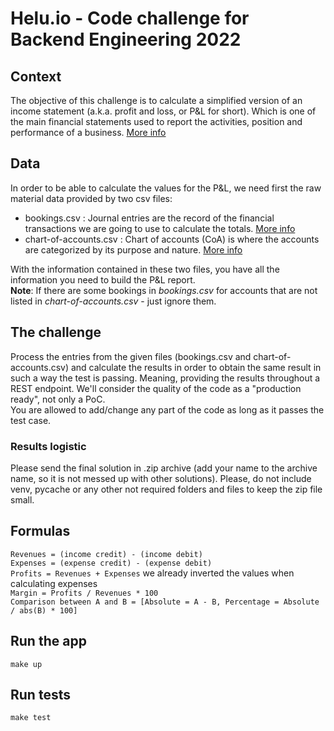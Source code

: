 # Helu.io - Code challenge for Backend Engineering 2022

## Context
The objective of this challenge is to calculate a simplified version of an income statement (a.k.a. profit and loss, or
P&L for short). Which is one of the main financial statements used to report the activities, position and
performance of a business. [More info](https://corporatefinanceinstitute.com/resources/knowledge/accounting/three-financial-statements/)


## Data
In order to be able to calculate the values for the P&L, we need first the raw material data provided by two csv files:
* bookings.csv : Journal entries are the record of the financial transactions we are going to use to calculate the totals.
  [More info](https://en.wikipedia.org/wiki/Bookkeeping)
* chart-of-accounts.csv : Chart of accounts (CoA) is where the accounts are categorized by its purpose and nature.
  [More info](https://en.wikipedia.org/wiki/Chart_of_accounts)

With the information contained in these two files, you have all the information you need to build the P&L report.  
**Note**: If there are some bookings in *bookings.csv* for accounts that are not listed in *chart-of-accounts.csv* - just ignore them.

## The challenge
Process the entries from the given files (bookings.csv and chart-of-accounts.csv) and calculate the results in order to
obtain the same result in such a way the test is passing. Meaning, providing the results throughout a REST endpoint.
We'll consider the quality of the code as a "production ready", not only a PoC.  
You are allowed to add/change any part of the code as long as it passes the test case.
### Results logistic
Please send the final solution in .zip archive (add your name to the archive name, so it is not messed up with other solutions). 
Please, do not include venv, pycache or any other not required folders and files to keep the zip file small.

## Formulas
`Revenues = (income credit) - (income debit)`  
`Expenses = (expense credit) - (expense debit)`  
`Profits = Revenues + Expenses`  we already inverted the values when calculating expenses  
`Margin = Profits / Revenues * 100`  
`Comparison between A and B = [Absolute = A - B, Percentage = Absolute / abs(B) * 100]`


## Run the app
`make up`

## Run tests
`make test`  
